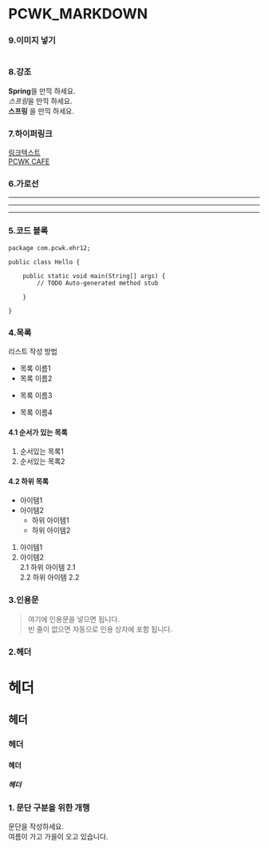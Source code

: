 # PCWK_MARKDOWN

### 9.이미지 넣기
![]()

### 8.강조  
**Spring**을 만끽 하세요.  
*스프링*을 만끽 하세요.  
__스프링__ 을 만끽 하세요.  

### 7.하이퍼링크  
[링크텍스트](링크URL "설명문구")  
[PCWK CAFE](https://cafe.daum.net/pcwk/XC6b "RPA_CLASS")  

### 6.가로선  
---  
***  
---  

### 5.코드 블록  
``` 프로그래밍 언어 : JAVA Hello  
package com.pcwk.ehr12;

public class Hello {

	public static void main(String[] args) {
		// TODO Auto-generated method stub

	}

}
```  
  
### 4.목록  
리스트 작성 방법  
* 목록 이름1  
* 목록 이름2  
- 목록 이름3  
+ 목록 이름4  

#### 4.1 순서가 있는 목록
1. 순서있는 목록1  
2. 순서있는 목록2  

#### 4.2 하위 목록
- 아이템1  
- 아이템2  
    - 하위 아이템1  
    * 하위 아이템2   

1. 아이템1    
2. 아이템2  
    2.1 하위 아이템 2.1  
    2.2 하위 아이템 2.2  

### 3.인용문  
> 여기에 인용문을 넣으면 됩니다.  
> 빈 줄이 없으면 자동으로 인용 상자에 포함 됩니다.  

### 2.헤더  
# 헤더  
## 헤더  
### 헤더  
#### 헤더  
##### 헤더  

### 1. 문단 구분을 위한 개행  
   문단을 작성하세요.  
   여름이 가고 가을이 오고 있습니다. 
